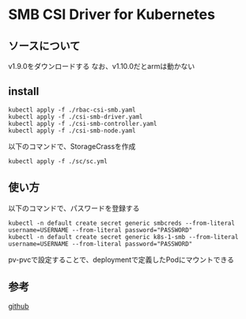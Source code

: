 # SMB CSI Driver for Kubernetes

## ソースについて
v1.9.0をダウンロードする
なお、v1.10.0だとarmは動かない

## install
```
kubectl apply -f ./rbac-csi-smb.yaml
kubectl apply -f ./csi-smb-driver.yaml
kubectl apply -f ./csi-smb-controller.yaml
kubectl apply -f ./csi-smb-node.yaml
```

以下のコマンドで、StorageCrassを作成
```
kubectl apply -f ./sc/sc.yml
```

## 使い方
以下のコマンドで、パスワードを登録する
```
kubectl -n default create secret generic smbcreds --from-literal username=USERNAME --from-literal password="PASSWORD"
kubectl -n default create secret generic k8s-1-smb --from-literal username=USERNAME --from-literal password="PASSWORD"
```

pv-pvcで設定することで、deploymentで定義したPodにマウントできる


## 参考
[github](https://github.com/kubernetes-csi/csi-driver-smb)